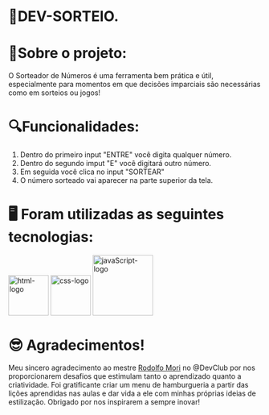<h1>🎲DEV-SORTEIO.</h1>

# 🎤Sobre o projeto:
O Sorteador de Números é uma ferramenta bem prática e útil, especialmente para momentos em que decisões imparciais são necessárias como em sorteios ou jogos!
# 🔍Funcionalidades:
1. Dentro do primeiro input "ENTRE" você digita qualquer número.
2. Dentro do segundo imput "E" você digitará outro número.
3. Em seguida você clica no input "SORTEAR"
4. O número sorteado vai aparecer na parte  superior da tela.
# 🖥 Foram utilizadas as seguintes tecnologias: 
<img src="https://img.shields.io/badge/HTML-239120?logo=html5&logoColor=white&style=for-the-badge" alt=html-logo width="80px" />
<img src="https://img.shields.io/badge/CSS3-1572B6?style=for-the-badge&logo=css3&logoColor=white"  alt=css-logo  width="80px" />
<img src="https://img.shields.io/badge/JavaScript-F7DF1E?logo=javascript&logoColor=black&style=for-the-badge" alt=javaScript-logo width="120px" />

 # 😎 Agradecimentos!
   Meu sincero agradecimento ao mestre <a href="https://www.github.com/rodolfomori">Rodolfo Mori</a> no @DevClub por nos proporcionarem desafios que estimulam tanto o aprendizado quanto a criatividade. Foi gratificante criar um menu de hamburgueria a partir das lições aprendidas nas aulas e dar vida a ele com minhas próprias ideias de estilização.
     Obrigado por nos inspirarem a sempre inovar!
